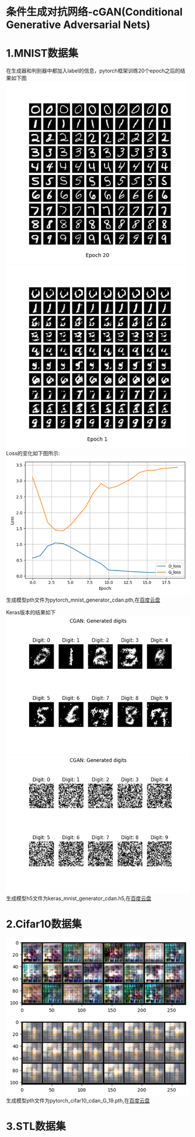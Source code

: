 条件生成对抗网络-cGAN(Conditional Generative Adversarial Nets)
===
# 1.MNIST数据集
在生成器和判别器中都加入label的信息，pytorch框架训练20个epoch之后的结果如下图<br/>
![images](results/MNIST_cDCGAN_20.png)<br/>
![images](results/pytorch_mnist.gif)<br/>
Loss的变化如下图所示:<br/>
![images](results/MNIST_cDCGAN_train_hist.png)
生成模型pth文件为pytorch_mnist_generator_cdan.pth,在[百度云盘](https://pan.baidu.com/s/1JWLMbibaH1yGZKcIvyT4hQ#list/path=%2F%E6%A8%A1%E5%9E%8B)

Keras版本的结果如下<br/>
![images](results/keras_mnist_10000.png)<br/>
![images](results/keras_mnist.gif)<br/>
生成模型h5文件为keras_mnist_generator_cdan.h5,在[百度云盘](https://pan.baidu.com/s/1JWLMbibaH1yGZKcIvyT4hQ#list/path=%2F%E6%A8%A1%E5%9E%8B)

# 2.Cifar10数据集
![images](results/pytorch_cifar10_cdan.png)<br/>
![images](results/pytorch_cifar10_cdan.gif)<br/>
生成模型pth文件为pytorch_cifar10_cdan_G_19.pth,在[百度云盘](https://pan.baidu.com/s/1JWLMbibaH1yGZKcIvyT4hQ#list/path=%2F%E6%A8%A1%E5%9E%8B)

# 3.STL数据集
